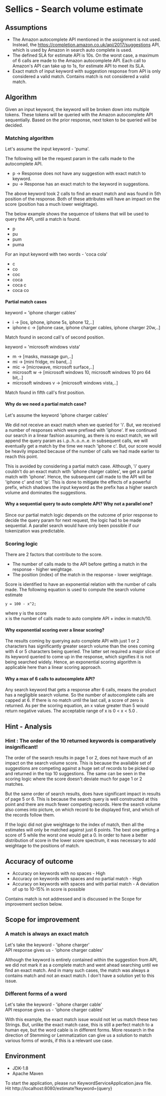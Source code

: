# Sellics - Search volume estimate

## Assumptions
* The Amazon autocomplete API mentioned in the assignment is not used. Instead, the https://completion.amazon.co.uk/api/2017/suggestions
  API, which is used by Amazon in search auto complete is used.
* The defined SLA for estimate API is 10s. On the worst case, a maximum of 6 calls are made to the Amazon autocomplete
  API. Each call to Amazon's API can take up to 1s, for estimate API to meet its SLA.
* Exact match of input keyword with suggestion response from API is only considered a valid match. Contains match is not considered a valid match.

## Algorithm
Given an input keyword, the keyword will be broken down into multiple tokens. These tokens will be queried with the 
Amazon autocomplete API sequentially. Based on the prior response, next token to be queried will be decided. 

### Matching algorithm
Let's assume the input keyword - 'puma'.

The following will be the request param in the calls made to the autocomplete API.

* p  -> Response does not have any suggestion with exact match to keyword.
* pu -> Response has an exact match to the keyword in suggestions.

The above keyword took 2 calls to find an exact match and was found in 5th position of the response. Both of these 
attributes will have an impact on the score (position has a much lower weightage).

The below example shows the sequence of tokens that will be used to query the API, until a match is found.

* p
* pu
* pum
* puma

For an input keyword with two words - 'coca cola'

* c
* co
* coc
* coca
* coca c
* coca co

#### Partial match cases
keyword = 'iphone charger cables'

* i -> [ios, iphone, iphone 5s, iphone 12,..]
* iphone c -> [iphone case, iphone charger cables, iphone charger 20w,..]

Match found in second call's of second position.

keyword = 'microsoft windows vista'

* m   -> [masks, massage gun,..]
* mi  -> [mini fridge, mi band,..]
* mic -> [microwave, microsoft surface,..]
* microsoft w -> [microsoft windows 10, microsoft windows 10 pro 64 bit,..]
* microsoft windows v -> [microsoft windows vista,..]

Match found in fifth call's first position.

#### Why do we need a partial match case?
Let's assume the keyword 'iphone charger cables'

We did not receive an exact match when we queried for 'i'. But, we received a number of responses which were prefixed with
'iphone'. If we continued our search in a linear fashion assuming, as there is no exact match, we will append the 
query param as i..p..h..o..n..e. in subsequent calls, we will eventually get a match by the time we reach 'iphone c'. 
But, our score would be heavily impacted because of the number of calls we had made earlier to reach this point.

This is avoided by considering a partial match case. Although, 'i' query couldn't do an exact match with 'iphone charger cables',
we get a partial match with 'iphone'. Hence, the subsequent call made to the API will be 'iphone c' and not 'ip'. This is done
to mitigate the effects of a powerful prefix, which shadows the input keyword as the prefix has a higher search volume and 
dominates the suggestions. 

#### Why a sequential query to auto complete API? Why not a parallel one?
Since our partial match logic depends on the outcome of prior response to decide the query param for next request, the 
logic had to be made sequential. A parallel search would have only been possible if our tokenization was predictable.

### Scoring logic
There are 2 factors that contribute to the score.

* The number of calls made to the API before getting a match in the response - higher weightage.
* The position (index) of the match in the response - lower weightage.
  
Score is identified to have an exponential relation with the number of calls made. The following equation is used to 
compute the search volume estimate

    y = 100 - x^2;
where y is the score   
x is the number of calls made to auto complete API + index in match/10.
  
#### Why exponential scoring over a linear scoring?
The results coming by querying auto complete API with just 1 or 2 characters has significantly greater search volume than the ones coming with 4 or 5 characters being queried.
The latter set required a major slice of its keyword queried to come up in the response, which signifies it is not being searched widely. 
Hence, an exponential scoring algorithm is applicable here than a linear scoring approach. 

#### Why a max of 6 calls to autocomplete API?
Any search keyword that gets a response after 6 calls, means the product has a negligible search volume. So the number of 
autocomplete calls are capped at 6. If there is no match until the last call, a score of zero is returned. 
As per the scoring equation, an x value greater than 5 would return negative values. The acceptable range of x is 0 < x < 5.0 .

## Hint - Analysis

### Hint : The order of the 10 returned keywords is comparatively insignificant!

The order of the search results in page 1 or 2, does not have much of an impact on the search volume score. This is because the available 
set of suggestions are competing against a huge set of records to be picked up and returned in the top 10 suggestions. The same can be seen in the
scoring logic where the score doesn't deviate much for page 1 or 2 matches.

But the same order of search results, does have significant impact in results of page 5 or 6. 
This is because the search query is well constructed at this point and there are much fewer competing records. Here the search volume also comes into
picture, on which record to be displayed first, and which of the records follow them.

If the logic did not give weightage to the index of match, then all the estimates will only be matched against just 6 points. 
The best one getting a score of 5 while the worst one would get a 0. In order to have a better distribution of score in the lower
score spectrum, it was necessary to add weightage to the positions of match.


## Accuracy of outcome
* Accuracy on keywords with no spaces - High
* Accuracy on keywords with spaces and no partial match - High
* Accuracy on keywords with spaces and with partial match - A deviation of up to 10-15% in score is possible

Contains match is not addressed and is discussed in the Scope for improvement section below.

## Scope for improvement

### A match is always an exact match
Let's take the keyword - 'iphone charger'  
API response gives us - 'iphone charger cables'

Although the keyword is entirely contained within the suggestion from API, we did not mark it as a complete match and went
ahead searching until we find an exact match. And in many such cases, the match was always a contains match and not an exact 
match. I don't have a solution yet to this issue.

### Different forms of a word
Let's take the keyword - 'iphone charger cable'  
API response gives us - 'iphone charger cables'

With this example, the exact match issue would not let us match these two Strings. But, unlike the exact match case, this 
is still a perfect match to a human eye, but the word cable is in different forms. More research in the direction of 
Stemming or Lemmatization can give us a solution to match various forms of words, if this is a relevant use case.

## Environment
* JDK-1.8
* Apache Maven

To start the application, please run KeywordServiceApplication.java file.   
Hit http://localhost:8080/estimate?keyword={query}
